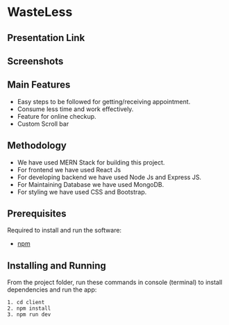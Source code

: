 # WasteLess

## Presentation Link


## Screenshots



## Main Features
- Easy steps to be followed for getting/receiving appointment.
- Consume less time and work effectively.
- Feature for online checkup.
- Custom Scroll bar

## Methodology
- We have used MERN Stack for building this project.
- For frontend we have used React Js
- For developing backend we have used Node Js and Express JS.
- For Maintaining Database we have used MongoDB.
- For styling we have used CSS and Bootstrap.

## Prerequisites
Required to install and run the software:

 * [npm](https://www.npmjs.com/get-npm)


## Installing and Running

From the project folder, run these commands in console (terminal) to install dependencies and run the app:
```
1. cd client
2. npm install
3. npm run dev
